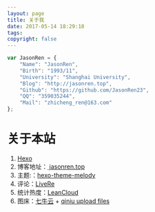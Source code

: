 ```yaml
---
layout: page
title: 关于我
date: 2017-05-14 18:29:18
tags:
copyright: false
---
```


```javascript
var JasonRen = {
    "Name": "JasonRen",
    "Birth": "1993/11",
    "University": "Shanghai University",
    "Blog": "http://jasonren.top",
    "Github": "https://github.com/JasonRen23",
    "QQ": "359035244",
    "Mail": "zhicheng_ren@163.com"
};
```

# 关于本站

1. [Hexo](https://hexo.io/)
2. 博客地址：[ jasonren.top](http://jasonren.top)
3. 主题:：[hexo-theme-melody](https://github.com/Molunerfinn/hexo-theme-melody)
4. 评论：[LiveRe](https://livere.com)
5. 统计热度：[LeanCloud](https://leancloud.cn/dashboard)
6. 图床：[七牛云](https://portal.qiniu.com/) + [qiniu upload files](https://chrome.google.com/webstore/detail/qiniu-upload-files/emmfkgdgapbjphdolealbojmcmnphdcc?utm_source=chrome-ntp-icon)